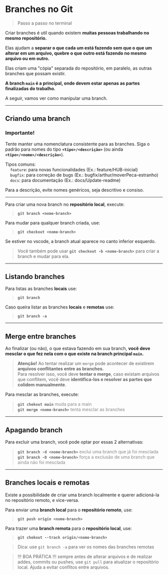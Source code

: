# Branches no Git
> Passo a passo no terminal

Criar branches é utíl quando existem **muitas pessoas trabalhando no mesmo repositório.**

Elas ajudam a **separar o que cada um está fazendo sem que o que um alterar em um arquivo, quebre o que outro está fazendo no mesmo arquivo ou em outro.**

Elas criam uma "cópia" separada do repositório, em paralelo, as outras branches que possam existir.

**A branch `main` é a principal, onde devem estar apenas as partes finalizadas do trabalho.**

A seguir, vamos ver como manipular uma branch.

---
## Criando uma branch

### Importante!
Tente manter uma nomenclatura consistente para as branches. Siga o padrão para nomes do tipo **`<tipo>/<descrição>`** (ou ainda **`<tipo>/<nome>/<descrição>`**).

Tipos comuns:<br>
&nbsp;&nbsp;&nbsp;&nbsp;`feature`: para novas funcionalidades (Ex.: feature/HUB-inicial)<br>
&nbsp;&nbsp;&nbsp;&nbsp;`bugfix`: para correção de bugs (Ex.: bugfix/arthur/moverPeca-estranho)<br>
&nbsp;&nbsp;&nbsp;&nbsp;`docs`: para documentação (Ex.: docs/Update-readme)

Para a descrição, evite nomes genéricos, seja descritivo e consiso.

---

Para criar uma nova branch no **repositório local**, execute:<br>
> **`git branch <nome-branch>`**

Para mudar para qualquer branch criada, use:<br>
> **`git checkout <nome-branch>`**<br>

Se estiver no vscode, a branch atual aparece no canto inferior esquerdo.

> Você também pode usar **`git checkout -b <nome-branch>`** para criar a branch e mudar para ela.

---
## Listando branches

Para listas as branches **locais** use:<br>
> **`git branch`**

Caso queira listar as branches **locais** e **remotas** use:<br>
> **`git branch -a`**

---
## Merge entre branches

Ao finalizar (ou não), o que estava fazendo em sua branch, **você deve mesclar o que fez nela com o que existe na branch principal `main`.**
> **Atenção!** Ao tentar realizar um `merge` pode acontecer de existirem **arquivos conflitantes entre as branches.**<br>
> Para resolver isso, você deve **tentar o merge**, caso existam arquivos que conflitem, você deve **identifica-los e resolver as partes que colidem manualmente**.


Para mesclar as branches, execute:<br>
> **`git chekout main`** <span style="color: #888;">muda para a main</span><br>
> **`git merge <nome-branch>`** <span style="color: #888;">tenta mesclar as branches</span>

---
## Apagando branch

Para excluir uma branch, você pode optar por essas 2 alternativas:<br>
> **`git branch -d <nome-branch>`** <span style="color: #888;">exclui uma branch que já foi mesclada</span><br>
> **`git branch -D <nome-branch>`** <span style="color: #888;">força a exclusão de uma branch que ainda não foi mesclada</span>

---
## Branches locais e remotas

Existe a possibilidade de criar uma branch localmente e querer adicioná-la no repositório remoto, e vice-versa.

Para enviar uma **branch local** para o **repositório remoto**, use:<br>
> **`git push origin <nome-branch>`**

Para trazer uma **branch remota** para o **repositório local**, use:<br>
> **`git chekout --track origin/<nome-branch>`**

> Dica: use `git branch -a` para ver os nomes das branches remotas

> !!! BOA PRÁTICA !!! sempre antes de alterar arquivos e de realizar addes, commits ou pushes, use `git pull` para atualizar o repositório local. Ajuda a evitar conflitos entre arquivos.